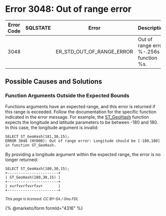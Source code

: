 # Error 3048: Out of range error

| Error Code | SQLSTATE | Error                          | Description                                 |
| ---------- | -------- | ------------------------------ | ------------------------------------------- |
| 3048       |          | ER\_STD\_OUT\_OF\_RANGE\_ERROR | Out of range error: %-.256s in function %s. |

## Possible Causes and Solutions

### Function Arguments Outside the Expected Bounds

Functions arguments have an expected range, and this error is returned if this range is exceeded. Follow the documentation for the specific function indicated in the error message. For example, the [ST\_GeoHash](../../sql-statements/geometry-constructors/miscellaneous-gis-functions/st_geohash.md) function expects the longitude and latitude parameters to be between -180 and 180. In this case, the longitude argument is invalid:

```
SELECT ST_GeoHash(181,30,15);                    
ERROR 3048 (HY000): Out of range error: Longitude should be [-180,180] in function ST_GeoHash.
```

By providing a longitude argument within the expected range, the error is no longer returned:

```
SELECT ST_GeoHash(180,30,15);
+-----------------------+
| ST_GeoHash(180,30,15) |
+-----------------------+
| xvrfxvrfxvrfxvr       |
+-----------------------+
```

<sub>_This page is licensed: CC BY-SA / Gnu FDL_</sub>

{% @marketo/form formId="4316" %}
